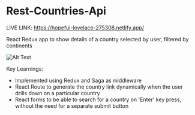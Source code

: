 # Rest-Countries-Api
LIVE LINK: https://hopeful-lovelace-275308.netlify.app/

React Redux app to show details of a country selected by user, filtered by continents

![Alt Text](https://github.com/venky4c/rest-countries-api/blob/master/dist/Countries.gif)

Key Learnings:
- Implemented using Redux and Saga as middleware
- React Route to generate the country link dynamically when the user drills down on a particular country
- React forms to be able to search for a country on 'Enter' key press, without the need for a separate submit button
